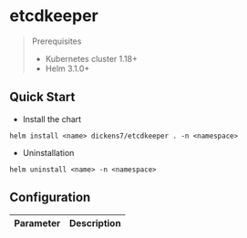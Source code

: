 # etcdkeeper

> Prerequisites
> - Kubernetes cluster 1.18+
> - Helm 3.1.0+

## Quick Start

- Install the chart

```shell
helm install <name> dickens7/etcdkeeper . -n <namespace> 
```

- Uninstallation

```
helm uninstall <name> -n <namespace> 
```

## Configuration

| Parameter | Description |
|--|--|
